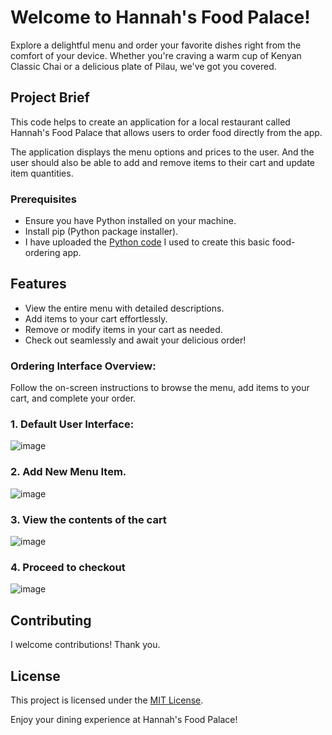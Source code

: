 # Welcome to Hannah's Food Palace!

Explore a delightful menu and order your favorite dishes right from the comfort of your device. Whether you're craving a warm cup of Kenyan Classic Chai or a delicious plate of Pilau, we've got you covered.

## Project Brief
This code helps to create an application for a local restaurant called Hannah's Food Palace that allows users to order food directly from the app.

The application displays the menu options and prices to the user. And the user should also be able to add and remove items to their cart and update item quantities.

### Prerequisites

- Ensure you have Python installed on your machine.
- Install pip (Python package installer).
- I have uploaded the [Python code](https://github.com/HKwirikia/Simple-Food-Ordering-App/blob/master/Hannah's%20Food%20Palace%20-%20Ordering%20App.ipynb) I used to create this basic food-ordering app.

## Features

- View the entire menu with detailed descriptions.
- Add items to your cart effortlessly.
- Remove or modify items in your cart as needed.
- Check out seamlessly and await your delicious order!


 ### **Ordering Interface Overview:**
 Follow the on-screen instructions to browse the menu, add items to your cart, and complete your order.

### **1. Default User Interface:**

   ![image](https://github.com/HKwirikia/Simple-Food-Ordering-App/assets/117145662/aec9c7d6-58cc-48e3-8e96-ca0469c292dd)

### **2. Add New Menu Item.**

   ![image](https://github.com/HKwirikia/Simple-Food-Ordering-App/assets/117145662/ca47112e-7720-4d63-a472-24ba9539072e)
    
      
### **3. View the contents of the cart**

   ![image](https://github.com/HKwirikia/Simple-Food-Ordering-App/assets/117145662/69413343-b1d0-4e97-83cf-d6ee017d88eb)

    
### **4. Proceed to checkout**

   ![image](https://github.com/HKwirikia/Simple-Food-Ordering-App/assets/117145662/f314171e-9138-4885-afa8-bb0db47f7b42)

    
## Contributing

I welcome contributions! Thank you.

## License

This project is licensed under the [MIT License](LICENSE).

Enjoy your dining experience at Hannah's Food Palace!
